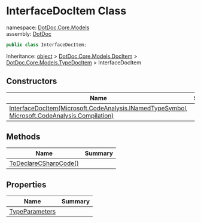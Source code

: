 ﻿# InterfaceDocItem Class

namespace: [DotDoc\.Core\.Models](../DotDoc.Core.Models.md)<br />
assembly: [DotDoc](../../DotDoc.md)



```csharp
public class InterfaceDocItem;
```

Inheritance: [object](https://docs.microsoft.com/ja-jp/dotnet/api/System.Object) > [DotDoc\.Core\.Models\.DocItem](../../DotDoc/DotDoc.Core.Models/DocItem.md) > [DotDoc\.Core\.Models\.TypeDocItem](../../DotDoc/DotDoc.Core.Models/TypeDocItem.md) > InterfaceDocItem

## Constructors

| Name | Summary |
|------|---------|
| [InterfaceDocItem\(Microsoft\.CodeAnalysis\.INamedTypeSymbol, Microsoft\.CodeAnalysis\.Compilation\)](./InterfaceDocItem/$ctor.md) |  |

## Methods

| Name | Summary |
|------|---------|
| [ToDeclareCSharpCode\(\)](./InterfaceDocItem/ToDeclareCSharpCode.md) |  |

## Properties

| Name | Summary |
|------|---------|
| [TypeParameters](./InterfaceDocItem/TypeParameters.md) |  |

